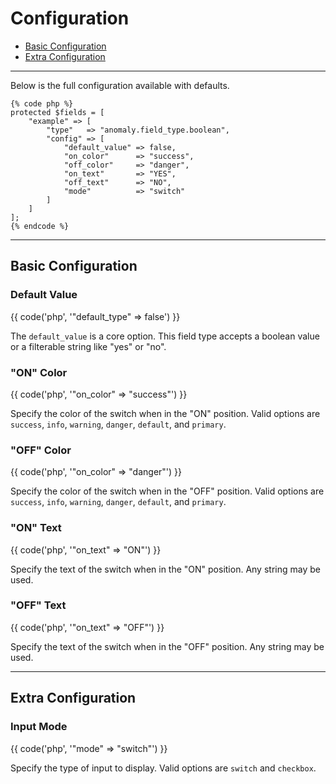 # Configuration

- [Basic Configuration](#basic)
- [Extra Configuration](#extra)

<hr>

Below is the full configuration available with defaults.

    {% code php %}
    protected $fields = [
        "example" => [
            "type"   => "anomaly.field_type.boolean",
            "config" => [
                "default_value" => false,
                "on_color"      => "success",
                "off_color"     => "danger",
                "on_text"       => "YES",
                "off_text"      => "NO",
                "mode"          => "switch"
            ]
        ]
    ];
    {% endcode %}

<hr>

<a name="basic"></a>
## Basic Configuration

### Default Value

{{ code('php', '"default_type" => false') }}

The `default_value` is a core option. This field type accepts a boolean value or a filterable string like "yes" or "no".

### "ON" Color

{{ code('php', '"on_color" => "success"') }}

Specify the color of the switch when in the "ON" position. Valid options are `success`, `info`, `warning`, `danger`, `default`, and `primary`.

### "OFF" Color

{{ code('php', '"on_color" => "danger"') }}

Specify the color of the switch when in the "OFF" position. Valid options are `success`, `info`, `warning`, `danger`, `default`, and `primary`.

### "ON" Text

{{ code('php', '"on_text" => "ON"') }}

Specify the text of the switch when in the "ON" position. Any string may be used.

### "OFF" Text

{{ code('php', '"on_text" => "OFF"') }}

Specify the text of the switch when in the "OFF" position. Any string may be used.

<hr>

<a name="extra"></a>
## Extra Configuration

### Input Mode

{{ code('php', '"mode" => "switch"') }}

Specify the type of input to display. Valid options are `switch` and `checkbox`.
